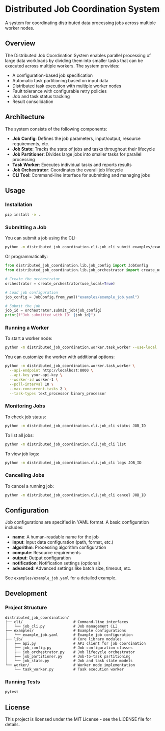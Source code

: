 # Distributed Job Coordination System

A system for coordinating distributed data processing jobs across multiple worker nodes.

## Overview

The Distributed Job Coordination System enables parallel processing of large data workloads by dividing them into smaller tasks that can be executed across multiple workers. The system provides:

- A configuration-based job specification
- Automatic task partitioning based on input data
- Distributed task execution with multiple worker nodes
- Fault tolerance with configurable retry policies
- Job and task status tracking
- Result consolidation

## Architecture

The system consists of the following components:

- **Job Config**: Defines the job parameters, input/output, resource requirements, etc.
- **Job State**: Tracks the state of jobs and tasks throughout their lifecycle
- **Job Partitioner**: Divides large jobs into smaller tasks for parallel processing
- **Task Worker**: Executes individual tasks and reports results
- **Job Orchestrator**: Coordinates the overall job lifecycle
- **CLI Tool**: Command-line interface for submitting and managing jobs

## Usage

### Installation

```bash
pip install -e .
```

### Submitting a Job

You can submit a job using the CLI:

```bash
python -m distributed_job_coordination.cli.job_cli submit examples/example_job.yaml
```

Or programmatically:

```python
from distributed_job_coordination.lib.job_config import JobConfig
from distributed_job_coordination.lib.job_orchestrator import create_orchestrator

# Create the orchestrator
orchestrator = create_orchestrator(use_local=True)

# Load job configuration
job_config = JobConfig.from_yaml("examples/example_job.yaml")

# Submit the job
job_id = orchestrator.submit_job(job_config)
print(f"Job submitted with ID: {job_id}")
```

### Running a Worker

To start a worker node:

```bash
python -m distributed_job_coordination.worker.task_worker --use-local
```

You can customize the worker with additional options:

```bash
python -m distributed_job_coordination.worker.task_worker \
  --api-endpoint http://localhost:8000 \
  --api-key your-api-key \
  --worker-id worker-1 \
  --poll-interval 10 \
  --max-concurrent-tasks 2 \
  --task-types text_processor binary_processor
```

### Monitoring Jobs

To check job status:

```bash
python -m distributed_job_coordination.cli.job_cli status JOB_ID
```

To list all jobs:

```bash
python -m distributed_job_coordination.cli.job_cli list
```

To view job logs:

```bash
python -m distributed_job_coordination.cli.job_cli logs JOB_ID
```

### Cancelling Jobs

To cancel a running job:

```bash
python -m distributed_job_coordination.cli.job_cli cancel JOB_ID
```

## Configuration

Job configurations are specified in YAML format. A basic configuration includes:

- **name**: A human-readable name for the job
- **input**: Input data configuration (path, format, etc.)
- **algorithm**: Processing algorithm configuration
- **compute**: Resource requirements
- **output**: Output configuration
- **notification**: Notification settings (optional)
- **advanced**: Advanced settings like batch size, timeout, etc.

See `examples/example_job.yaml` for a detailed example.

## Development

### Project Structure

```
distributed_job_coordination/
├── cli/                       # Command-line interfaces
│   └── job_cli.py             # Job management CLI
├── examples/                  # Example configurations
│   └── example_job.yaml       # Example job configuration
├── lib/                       # Core library modules
│   ├── api.py                 # API client for job coordination
│   ├── job_config.py          # Job configuration classes
│   ├── job_orchestrator.py    # Job lifecycle orchestrator
│   ├── job_partitioner.py     # Job-to-task partitioning
│   └── job_state.py           # Job and task state models
└── worker/                    # Worker node implementation
    └── task_worker.py         # Task execution worker
```

### Running Tests

```bash
pytest
```

## License

This project is licensed under the MIT License - see the LICENSE file for details.
